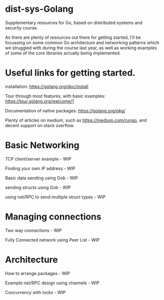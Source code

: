# dist-sys-Golang
Supplementary resources for Go, based on distributed systems and security course.

As there are plenty of resources out there for getting started, I'll be focussing on some common Go architecture and networking patterns which we struggled with during the course last year, as well as working examples of some of the core libraries actually being implemented.


# Useful links for getting started.
installation: https://golang.org/doc/install

Tour through most features, with basic examples: https://tour.golang.org/welcome/1

Documentation of native packages: https://golang.org/pkg/

Plenty of articles on medium, such as https://medium.com/rungo, and decent support on stack overflow.

# Basic Networking

TCP client/server example - WIP

Finding your own IP address - WIP

Basic data sending using Gob - WIP

sending structs using Gob - WIP

using net/RPC to send multiple struct types - WIP

# Managing connections
Two way connections - WIP

Fully Connected network using Peer List - WIP

# Architecture

How to arrange packages - WIP

Example net/RPC design using channels - WIP

Concurrency with locks - WIP
